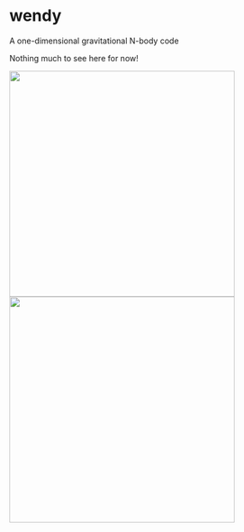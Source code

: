# wendy

A one-dimensional gravitational N-body code

Nothing much to see here for now!

<img src="https://cloud.githubusercontent.com/assets/1044876/26021056/fc5bf4d4-3754-11e7-9b10-98828c0b9298.gif" width="400"><img src="https://cloud.githubusercontent.com/assets/1044876/26020997/267a5ee6-3754-11e7-94f9-4822a60f5f4d.gif" width="400">
